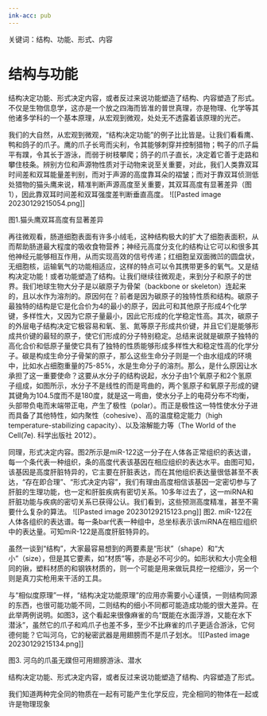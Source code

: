 ```yaml
---
ink-acc: pub
---
```


关键词：结构、功能、形式、内容



# 结构与功能

结构决定功能、形式决定内容，或者反过来说功能塑造了结构、内容塑造了形式。不仅是生物信息学，这亦是一个放之四海而皆准的普世真理，亦是物理、化学等其他诸多学科的一个基本原理，从宏观到微观，处处无不透露着该原理的光芒。

我们的大自然，从宏观到微观，“结构决定功能”的例子比比皆是。让我们看看鹰、鸭和鸽子的爪子。鹰的爪子长弯而尖利，令其能够刺穿并控制猎物；鸭子的爪子扁平有蹼，令其长于游泳，而弱于树枝攀爬；鸽子的爪子直长，决定着它善于走路和攀住枝条。辨别方位和声源物性质对于动物来说至关重要，对此，我们人类靠双耳时间差和双耳能量差判别，而对于声源的高度靠耳朵的褶皱；而对于靠双耳侦测低处猎物的猫头鹰来说，精准判断声源高度至关重要，其双耳高度有显著差异（图1），因此靠双耳时间差和双耳强度差判断垂直高度。
![[Pasted image 20230129215054.png]]

图1.猫头鹰双耳高度有显著差异

再往微观看，肠道细胞表面有许多小绒毛，这种结构极大的扩大了细胞表面积，从而帮助肠道最大程度的吸收食物营养；神经元高度分支化的结构让它可以和很多其他神经元能够相互作用，从而实现高效的信号传递；红细胞呈双面微凹的圆盘状，无细胞核，运输氧气的功能相适应，这样的特点可以令其携带更多的氧气。又是结构决定功能！或者功能塑造了结构。让我们继续往微观走，来到分子和原子的世界。我们地球生物大分子是以碳原子为骨架（backbone or skeleton）连起来的，且以水作为溶剂的。原因何在？前者是因为碳原子的独特性质和结构。碳原子最独特的结构是它是化合价为4的最小的原子，因此可和其他原子形成4个化学键，多样性大，又因为它原子量最小，因此它形成的化学稳定性高。其次，碳原子的外层电子结构决定它极容易和氧、氢、氮等原子形成共价键，并且它们是能够形成共价键的最轻的原子，使它们形成的分子特别稳定。总结来说就是碳原子独特的高化合价和低原子量使它具有了独特的性质能够形成多样性大和稳定性高的化学分子。碳是构成生命分子骨架的原子，那么这些生命分子则是一个由水组成的环境中，比如水占细胞重量的75-85%，水是生命分子的溶剂。那么，是什么原因让水承担了这一重要使命？这要从水分子的结构说起，水分子由1个氧原子和2个氢原子组成，如图所示，水分子不是线性的而是弯曲的，两个氢原子和氧原子形成的键其键角为104.5度而不是180度，就是这一弯曲，使水分子上的电荷分布不均衡，头部带负电而末端带正电，产生了极性（polar）。而正是极性这一特性使水分子进而具备了其他特性，如内聚性（cohesive）、高的温度稳定能力（high temperature-stabilizing capacity）、以及溶解能力等（The World of the Cell(7e). 科学出版社 2012）。

同理，形式决定内容。图2所示是miR-122这一分子在人体各正常组织的表达谱，每一个条代表一种组织，条的高度代表该基因在相应组织的表达水平。由图可知，该基因是高度肝脏特异的，它主要在肝脏表达，而在其他组织表达量很低甚至不表达，“存在即合理”、“形式决定内容”，我们有理由高度相信该基因一定密切参与了肝脏的生理功能，也一定和肝脏疾病有密切关系。10多年过去了，这一miRNA和肝脏功能与疾病的密切关系已获得公认。我们看到，这些预测高度精准，甚至不需要什么复杂的算法。
![[Pasted image 20230129215123.png]]
图2. miR-122在人体各组织的表达谱。每一条bar代表一种组中，总坐标表示该miRNA在相应组织中的表达量。可知miR-122是高度肝脏特异的。

虽然一谈到“结构”，大家最容易想到的两要素是“形状”（shape）和“大小”（size），但是其它要素，如“材质”等，亦是必不可少的。如形状和大小完全相同的锹，塑料材质的和钢铁材质的，则一个可能是用来做玩具挖一挖细沙，另一个则是真刀实枪用来干活的工具。

与“相似度原理”一样，“结构决定功能原理”的应用亦需要小心谨慎，一则结构同源的东西，也很可能功能不同，二则结构的细小不同都可能造成功能的很大差异。在此举两例说明。如图3，这个看起来很像麻雀的鸟“既能在水面浮游，又能在水下潜泳”，虽然它的爪子和鸡爪子也差不多，至少不比麻雀的爪子更适合游泳，它何德何能？它叫河乌，它的秘密武器是用翅膀而不是爪子划水。
![[Pasted image 20230129215134.png]]

图3. 河乌的爪虽无蹼但可用翅膀游泳、潜水



结构决定功能、形式决定内容，或者反过来说功能塑造了结构、内容塑造了形式。

我们知道两种完全同的物质在一起有可能产生化学反应，完全相同的物体在一起或许是物理现象